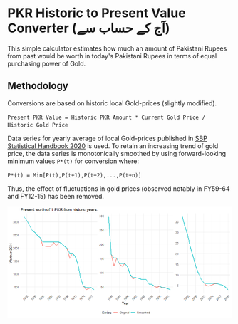 # PKR Historic to Present Value Converter (آج کے حساب سے)
This simple calculator estimates how much an amount of Pakistani Rupees from past would be worth in today's Pakistani Rupees in terms of equal purchasing power of Gold.

## Methodology
Conversions are based on historic local Gold-prices (slightly modified).

`Present PKR Value = Historic PKR Amount * Current Gold Price / Historic Gold Price`

Data series for yearly average of local Gold-prices published in [SBP Statistical Handbook 2020](https://www.sbp.org.pk/departments/stats/PakEconomy_Handbook/Chap-2.9.pdf) is used. To retain an increasing trend of gold price, the data series is monotonically smoothed by using forward-looking minimum values `P*(t)` for conversion where: 

`P*(t) = Min[P(t),P(t+1),P(t+2),...,P(t+n)]`

Thus, the effect of fluctuations in gold prices (observed notably in FY59-64 and FY12-15) has been removed.  

![](plot.png)

